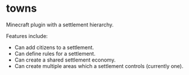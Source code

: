# towns
Minecraft plugin with a settlement hierarchy. 

Features include:
* Can add citizens to a settlement.
* Can define rules for a settlement.
* Can create a shared settlement economy.
* Can create multiple areas which a settlement controls (currently one).
